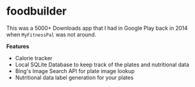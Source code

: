 # foodbuilder
This was a 5000+ Downloads app that I had in Google Play back in 2014 when `MyFitnessPal` was not around.

**Features**
* Calorie tracker
* Local SQLite Database to keep track of the plates and nutritional data
* Bing's Image Search API for plate image lookup
* Nutritional data label generation for your plates
